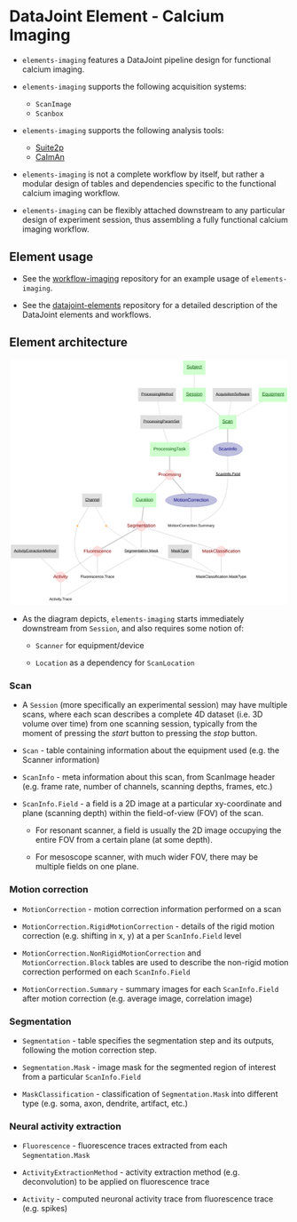 # DataJoint Element - Calcium Imaging

+ `elements-imaging` features a DataJoint pipeline design for functional calcium imaging.

+ `elements-imaging` supports the following acquisition systems:
     + `ScanImage`
     + `Scanbox`

+ `elements-imaging` supports the following analysis tools:
     + [Suite2p](https://github.com/MouseLand/suite2p)
     + [CaImAn](https://github.com/flatironinstitute/CaImAn)

+ `elements-imaging` is not a complete workflow by itself, but rather a modular design of tables and dependencies specific to the functional calcium imaging workflow. 

+ `elements-imaging` can be flexibly attached downstream to any particular design of experiment session, thus assembling a fully functional calcium imaging workflow.

## Element usage

+ See the [workflow-imaging](https://github.com/datajoint/workflow-imaging) repository for an example usage of `elements-imaging`.

+ See the [datajoint-elements](https://github.com/datajoint/datajoint-elements) repository for a detailed description of the DataJoint elements and workflows.

## Element architecture

![elements imaging diagram](images/elements_imaging_diagram.svg)

+ As the diagram depicts, `elements-imaging` starts immediately downstream from `Session`, and also requires some notion of:

     + `Scanner` for equipment/device

     + `Location` as a dependency for `ScanLocation`

### Scan

+ A `Session` (more specifically an experimental session) may have multiple scans, where each scan describes a complete 4D dataset (i.e. 3D volume over time) from one scanning session, typically from the moment of pressing the *start* button to pressing the *stop* button.

+ `Scan` - table containing information about the equipment used (e.g. the Scanner information)

+ `ScanInfo` - meta information about this scan, from ScanImage header (e.g. frame rate, number of channels, scanning depths, frames, etc.)

+ `ScanInfo.Field` - a field is a 2D image at a particular xy-coordinate and plane (scanning depth) within the field-of-view (FOV) of the scan.

     + For resonant scanner, a field is usually the 2D image occupying the entire FOV from a certain plane (at some depth).

     + For mesoscope scanner, with much wider FOV, there may be multiple fields on one plane. 

### Motion correction

+ `MotionCorrection` - motion correction information performed on a scan

+ `MotionCorrection.RigidMotionCorrection` - details of the rigid motion correction (e.g. shifting in x, y) at a per `ScanInfo.Field` level

+ `MotionCorrection.NonRigidMotionCorrection` and `MotionCorrection.Block` tables are used to describe the non-rigid motion correction performed on each `ScanInfo.Field`

+ `MotionCorrection.Summary` - summary images for each `ScanInfo.Field` after motion correction (e.g. average image, correlation image)
    
### Segmentation

+ `Segmentation` - table specifies the segmentation step and its outputs, following the motion correction step.
 
+ `Segmentation.Mask` - image mask for the segmented region of interest from a particular `ScanInfo.Field`

+ `MaskClassification` - classification of `Segmentation.Mask` into different type (e.g. soma, axon, dendrite, artifact, etc.)

### Neural activity extraction

+ `Fluorescence` - fluorescence traces extracted from each `Segmentation.Mask`

+ `ActivityExtractionMethod` - activity extraction method (e.g. deconvolution) to be applied on fluorescence trace

+ `Activity` - computed neuronal activity trace from fluorescence trace (e.g. spikes)

